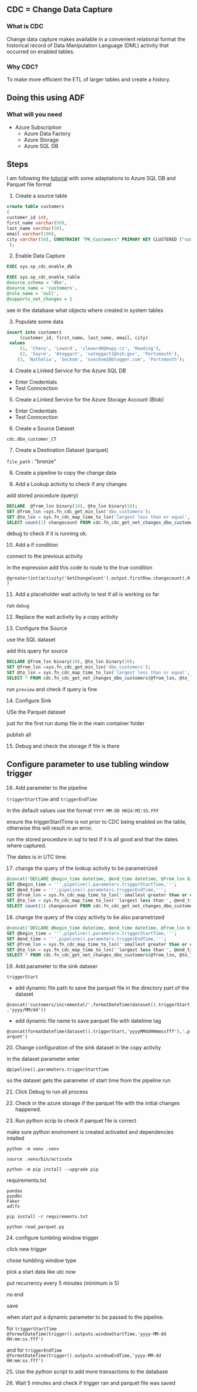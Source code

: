 ## CDC = Change Data Capture

### What is CDC

Change data capture makes available in a convenient relational format the historical record 
of Data Manipulation Language (DML) activity that occurred on enabled tables. 

### Why CDC?

To make more efficient the ETL of larger tables and create a history.

## Doing this using ADF

### What  will you need

- Azure Subscription
    - Azure Data Factory
    - Azure Storage
    - Azure SQL DB

## Steps

I am following the [tutorial](https://learn.microsoft.com/en-us/azure/data-factory/tutorial-incremental-copy-change-data-capture-feature-portal) with some adaptations to Azure SQL DB and Parquet file format

1. Create a source table

```sql
create table customers 
(
customer_id int, 
first_name varchar(50), 
last_name varchar(50), 
email varchar(100), 
city varchar(50), CONSTRAINT "PK_Customers" PRIMARY KEY CLUSTERED ("customer_id") 
 );
```
2. Enable Data Capture

```sql
EXEC sys.sp_cdc_enable_db 

EXEC sys.sp_cdc_enable_table
@source_schema = 'dbo',
@source_name = 'customers', 
@role_name = 'null',
@supports_net_changes = 1
```

see in the database what objects where created in system tables

3. Populate some data

```sql
insert into customers 
     (customer_id, first_name, last_name, email, city) 
 values 
     (1, 'Chevy', 'Leward', 'cleward0@mapy.cz', 'Reading'),
     (2, 'Sayre', 'Ateggart', 'sateggart1@nih.gov', 'Portsmouth'),
    (3, 'Nathalia', 'Seckom', 'nseckom2@blogger.com', 'Portsmouth');
```

4. Create a Linked Service for the Azure SQL DB

- Enter Credentials
- Test Conncection

5. Create a Linked Service for the Azure Storage Account (Blob)

- Enter Credentials
- Test Conncection


6. Create a Source Dataset

`cdc.dbo_customer_CT`

7. Create a Destination Dataset (parquet)

`file_path` : "bronze"

8. Create a pipeline to copy the change data

9. Add a Lookup activity to check if any changes

add stored procedure (query)

```sql
DECLARE  @from_lsn binary(10), @to_lsn binary(10);  
SET @from_lsn =sys.fn_cdc_get_min_lsn('dbo_customers');  
SET @to_lsn = sys.fn_cdc_map_time_to_lsn('largest less than or equal',  GETDATE());
SELECT count(1) changecount FROM cdc.fn_cdc_get_net_changes_dbo_customers(@from_lsn, @to_lsn, 'all')
```

debug to check if it is running ok.

10. Add a if condition

connect to the previous activity

in the expression add this code to route to the true condition

`@greater(int(activity('GetChangeCount').output.firstRow.changecount),0)`

11. Add a placeholder wait activity to test if all is working so far

run `debug` 

12. Replace the wait activity by a copy activity

13. Configure the Source

use the SQL dataset

add this query for source

```sql
DECLARE @from_lsn binary(10), @to_lsn binary(10); 
SET @from_lsn =sys.fn_cdc_get_min_lsn('dbo_customers'); 
SET @to_lsn = sys.fn_cdc_map_time_to_lsn('largest less than or equal', GETDATE());
SELECT * FROM cdc.fn_cdc_get_net_changes_dbo_customers(@from_lsn, @to_lsn, 'all')
```

run `preview` and check if query is fine


14. Configure Sink 

USe the Parquet dataset

just for the first run dump file in the main container folder

publish all

15. Debug and check the storage if file is there

## Configure parameter to use tubling window trigger

16. Add parameter to the pipeline

`triggerStartTime` 
and 
`triggerEndTime`

in the default values use the format `YYYY-MM-DD HH24:MI:SS.FFF`

ensure the triggerStartTime is not prior to CDC being enabled on the table, otherwise this will result in an error.

run the stored procedure in sql to test if it is all good and that the dates where captured.

The dates is in UTC time.

17. change the query of the lookup activity to be parametrized

```sql
@concat('DECLARE @begin_time datetime, @end_time datetime, @from_lsn binary(10), @to_lsn binary(10); 
SET @begin_time = ''',pipeline().parameters.triggerStartTime,''';
SET @end_time = ''',pipeline().parameters.triggerEndTime,''';
SET @from_lsn = sys.fn_cdc_map_time_to_lsn(''smallest greater than or equal'', @begin_time);
SET @to_lsn = sys.fn_cdc_map_time_to_lsn(''largest less than'', @end_time);
SELECT count(1) changecount FROM cdc.fn_cdc_get_net_changes_dbo_customers(@from_lsn, @to_lsn, ''all'')')
```
18. change the query of the copy activity to be also parametrized

```sql
@concat('DECLARE @begin_time datetime, @end_time datetime, @from_lsn binary(10), @to_lsn binary(10); 
SET @begin_time = ''',pipeline().parameters.triggerStartTime,''';
SET @end_time = ''',pipeline().parameters.triggerEndTime,''';
SET @from_lsn = sys.fn_cdc_map_time_to_lsn(''smallest greater than or equal'', @begin_time);
SET @to_lsn = sys.fn_cdc_map_time_to_lsn(''largest less than'', @end_time);
SELECT * FROM cdc.fn_cdc_get_net_changes_dbo_customers(@from_lsn, @to_lsn, ''all'')')
```

19. Add parameter to the sink dataser

`triggerStart`


- add dynamic file path to save the parquet file in the directory part of the dataset

`@concat('customers/incremental/',formatDateTime(dataset().triggerStart,'yyyy/MM/dd'))`

- add dynamic file name to save parquet file with datetime tag

`@concat(formatDateTime(dataset().triggerStart,'yyyyMMddHHmmssfff'),'.parquet')`

20. Change configuration of the sink dataset in the copy activity

in the dataset parameter enter 

`@pipeline().parameters.triggerStartTime`

so the dataset gets the parameter of start time from the pipeline run

21. Click Debug to run all process

22. Check in the azure storage if the parquet file with the initial changes happened.

23. Run python scrip to check if parquet file is correct

make sure python enviroment is created activated and dependencies intalled

`python -m venv .venv`

`source .venv/bin/activate`

`python -m pip install --upgrade pip`

requirements.txt

```text
pandas
pyodbc
Faker
adlfs
```

`pip install -r requirements.txt`

`python read_parquet.py`

24. configure tumbling window trigger

click new trigger

chose tumbling window type

pick a start data like utc now

put recurrency every 5 minutes (minimum is 5)

no end

save

when start put a dynamic parameter to be passed to the pipeline.

for `triggerStartTime` 
`@formatDateTime(trigger().outputs.windowStartTime,'yyyy-MM-dd HH:mm:ss.fff')`

and 
for `triggerEndTime`
`@formatDateTime(trigger().outputs.windowEndTime,'yyyy-MM-dd HH:mm:ss.fff')`

25. Use the python script to add more transactions to the database

26. Wait 5 minutes and check if trigger ran and parquet file was saved

